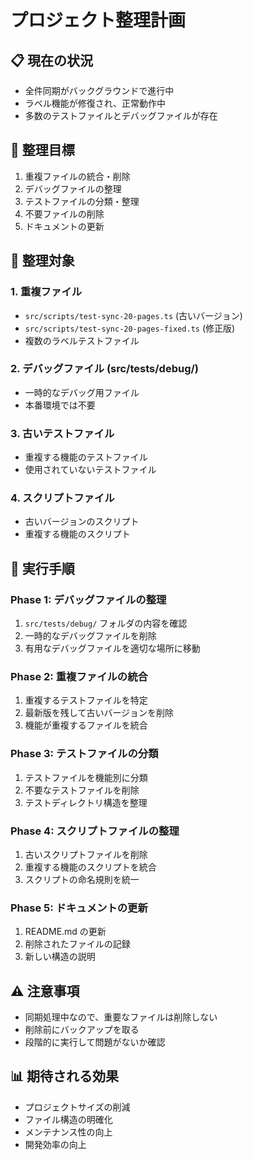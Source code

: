 # プロジェクト整理計画

## 📋 現在の状況
- 全件同期がバックグラウンドで進行中
- ラベル機能が修復され、正常動作中
- 多数のテストファイルとデバッグファイルが存在

## 🎯 整理目標
1. 重複ファイルの統合・削除
2. デバッグファイルの整理
3. テストファイルの分類・整理
4. 不要ファイルの削除
5. ドキュメントの更新

## 📁 整理対象

### 1. 重複ファイル
- `src/scripts/test-sync-20-pages.ts` (古いバージョン)
- `src/scripts/test-sync-20-pages-fixed.ts` (修正版)
- 複数のラベルテストファイル

### 2. デバッグファイル (src/tests/debug/)
- 一時的なデバッグ用ファイル
- 本番環境では不要

### 3. 古いテストファイル
- 重複する機能のテストファイル
- 使用されていないテストファイル

### 4. スクリプトファイル
- 古いバージョンのスクリプト
- 重複する機能のスクリプト

## 🔧 実行手順

### Phase 1: デバッグファイルの整理
1. `src/tests/debug/` フォルダの内容を確認
2. 一時的なデバッグファイルを削除
3. 有用なデバッグファイルを適切な場所に移動

### Phase 2: 重複ファイルの統合
1. 重複するテストファイルを特定
2. 最新版を残して古いバージョンを削除
3. 機能が重複するファイルを統合

### Phase 3: テストファイルの分類
1. テストファイルを機能別に分類
2. 不要なテストファイルを削除
3. テストディレクトリ構造を整理

### Phase 4: スクリプトファイルの整理
1. 古いスクリプトファイルを削除
2. 重複する機能のスクリプトを統合
3. スクリプトの命名規則を統一

### Phase 5: ドキュメントの更新
1. README.md の更新
2. 削除されたファイルの記録
3. 新しい構造の説明

## ⚠️ 注意事項
- 同期処理中なので、重要なファイルは削除しない
- 削除前にバックアップを取る
- 段階的に実行して問題がないか確認

## 📊 期待される効果
- プロジェクトサイズの削減
- ファイル構造の明確化
- メンテナンス性の向上
- 開発効率の向上
